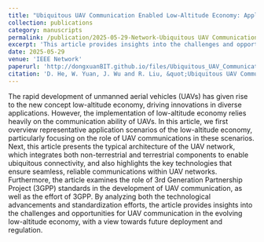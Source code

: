 ```yaml
---
title: "Ubiquitous UAV Communication Enabled Low-Altitude Economy: Applications, Techniques, and 3GPP’s Efforts"
collection: publications
category: manuscripts
permalink: /publication/2025-05-29-Network-Ubiquitous UAV Communication Enabled Low Altitude Economy Applications Techniques and 3GPPs Efforts-number-26
excerpt: 'This article provides insights into the challenges and opportunities for UAV communication in the evolving low-altitude economy, with a view towards future deployment and regulation.'
date: 2025-05-29
venue: 'IEEE Network'
paperurl: 'http://dongxuanBIT.github.io/files/Ubiquitous_UAV_Communication_Enabled_Low-Altitude_Economy_Applications_Techniques_and_3GPPs_Efforts.pdf'
citation: 'D. He, W. Yuan, J. Wu and R. Liu, &quot;Ubiquitous UAV Communication Enabled Low-Altitude Economy: Applications, Techniques, and 3GPP’s Efforts,&quot; <i>IEEE Netw.</i>, Early Access, May 2025.'
---
```


The rapid development of unmanned aerial vehicles (UAVs) has given rise to the new concept low-altitude economy, driving innovations in diverse applications. However, the implementation of low-altitude economy relies heavily on the communication ability of UAVs. In this article, we first overview representative application scenarios of the low-altitude economy, particularly focusing on the role of UAV communications in these scenarios. Next, this article presents the typical architecture of the UAV network, which integrates both non-terrestrial and terrestrial components to enable ubiquitous connectivity, and also highlights the key technologies that ensure seamless, reliable communications within UAV networks. Furthermore, the article examines the role of 3rd Generation Partnership Project (3GPP) standards in the development of UAV communication, as well as the effort of 3GPP. By analyzing both the technological advancements and standardization efforts, the article provides insights into the challenges and opportunities for UAV communication in the evolving low-altitude economy, with a view towards future deployment and regulation.